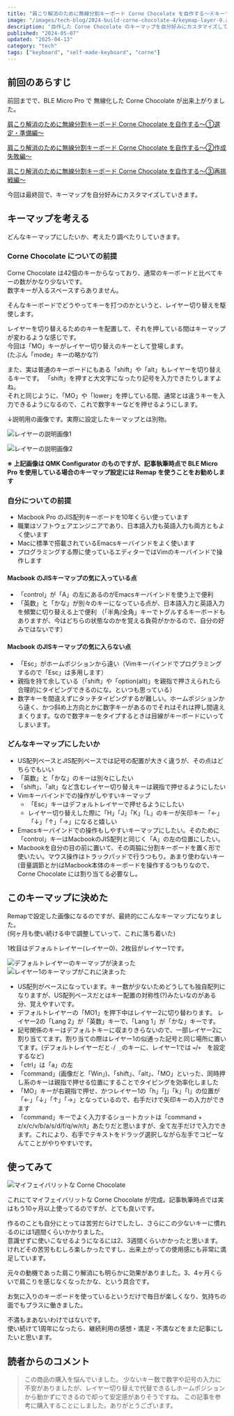 ```yaml
---
title: "肩こり解消のために無線分割キーボード Corne Chocolate を自作する〜④キーマップ設定編〜"
image: "/images/tech-blog/2024-build-corne-chocolate-4/keymap-layer-0.avif"
description: "自作した Corne Chocolate のキーマップを自分好みにカスタマイズしていきます。"
published: "2024-05-07"
updated: "2025-04-13"
category: "tech"
tags: ["keyboard", "self-made-keyboard", "corne"]
---
```


## 前回のあらすじ

前回までで、BLE Micro Pro で 無線化した Corne Chocolate が出来上がりました。

[肩こり解消のために無線分割キーボード Corne Chocolate を自作する〜①選定・準備編〜](https://hahnah.github.io/tech-blog/2023-build-corne-chocolate-1/)

[肩こり解消のために無線分割キーボード Corne Chocolate を自作する〜②作成失敗編〜](https://hahnah.github.io/tech-blog/2023-build-corne-chocolate-2/)

[肩こり解消のために無線分割キーボード Corne Chocolate を自作する〜③再挑戦編〜](https://hahnah.github.io/tech-blog/2024-build-corne-chocolate-3/)

今回は最終回で、キーマップを自分好みにカスタマイズしていきます。

## キーマップを考える

どんなキーマップにしたいか、考えたり調べたりしていきます。

### Corne Chocolate についての前提

Corne Chocolate は42個のキーからなっており、通常のキーボードと比べてキーの数がかなり少ないです。  
数字キーが入るスペースすらありません。

そんなキーボードでどうやってキーを打つのかというと、レイヤー切り替えを駆使します。

レイヤーを切り替えるためのキーを配置して、それを押している間はキーマップが変わるような感じです。  
今回は「MO」キーがレイヤー切り替えのキーとして登場します。  
(たぶん「mode」キーの略かな?)

また、実は普通のキーボードにもある「shift」や「alt」もレイヤーを切り替えるキーです。 「shift」を押すと大文字になったり記号を入力できたりしますよね。  
それと同じように、「MO」や「lower」を押している間、通常とは違うキーを入力できるようになるので、これで数字キーなどを押せるようにします。

↓説明用の画像です。実際に設定したキーマップとは別物。

![レイヤーの説明画像1](/images/tech-blog/2024-build-corne-chocolate-4/explain-keymap-layers.avif)

![レイヤーの説明画像2](/images/tech-blog/2024-build-corne-chocolate-4/explain-layer-1-keymap.avif)

**※ 上記画像は QMK Configurator のものですが、記事執筆時点で BLE Micro Pro を使用している場合のキーマップ設定には Remap を使うことをお勧めします**

### 自分についての前提

- Macbook Pro のJIS配列キーボードを10年くらい使っています
- 職業はソフトウェアエンジニアであり、日本語入力も英語入力も両方ともよく使います
- Macに標準で搭載されているEmacsキーバインドをよく使います
- プログラミングする際に使っているエディターではVimのキーバインドで操作します

#### Macbook のJISキーマップの気に入っている点

- 「control」が「A」の左にあるのがEmacsキーバインドを使う上で便利
- 「英数」と「かな」が別々のキーになっている点が、日本語入力と英語入力を頻繁に切り替える上で便利
  （「半角/全角」キーでトグルするキーボードもありますが、今はどちらの状態なのかを覚える負荷がかかるので、自分の好みではないです）

#### Macbook のJISキーマップの気に入らない点

- 「Esc」がホームポジションから遠い（Vimキーバインドでプログラミングするので「Esc」は多用します）
- 親指を持て余している（「shift」や「option(alt)」を親指で押さえられたら合理的にタイピングできるのにな。といつも思っている）
- 数字キーを間違えずにタッチタイピングするが難しい。ホームポジションから遠く、かつ斜め上方向とかに数字キーがあるのでそれはそれは押し間違えまくります。なので数字キーをタイプするときは目線がキーボードにいってしまいます。

### どんなキーマップにしたいか

- US配列ベースとJIS配列ベースでは記号の配置が大きく違うが、その点はどちらでもいい
- 「英数」と「かな」のキーは別々にしたい
- 「shift」、「alt」など含むレイヤー切り替えキーは親指で押せるようにしたい
- Vimキーバインドでの操作がしやすいキーマップ
  - 「Esc」キーはデフォルトレイヤーで押せるようにしたい
  - レイヤー切り替えした際に「H」「J」「K」「L」のキーが矢印キー「←」「↓」「↑」「→」になると嬉しい
- Emacsキーバインドでの操作もしやすいキーマップにしたい。そのために「control」キーはMacbookのJIS配列と同じく「A」の左の位置にしたい。
- Macbookを自分の目の前に置いて、その両脇に分割キーボードを置く形で使いたい。マウス操作はトラックパッドで行うつもり。あまり使わないキー(音量調節とか)はMacbook本体のキーボードを操作するつもりなので、Corne Chocolate には割り当てる必要なし。

## このキーマップに決めた

Remapで設定した画像になるのですが、最終的にこんなキーマップになりました。  
(何ヶ月も使い続ける中で調整していって、これに落ち着いた)

1枚目はデフォルトレイヤー(レイヤー0)、2枚目がレイヤー1です。

![デフォルトレイヤーのキーマップが決まった](/images/tech-blog/2024-build-corne-chocolate-4/keymap-layer-0.avif)
![レイヤー1のキーマップがこれに決まった](/images/tech-blog/2024-build-corne-chocolate-4/keymap-layer-1.avif)

- US配列がベースになっています。キー数が少ないためどうしても独自配列になりますが、US配列ベースだとはキー配置の対称性(?)みたいなのがある分、覚えやすいです。
- デフォルトレイヤーの「MO1」を押下中はレイヤー2に切り替わります。 レイヤー2の「Lang 2」が「英数」キーで、「Lang 1」が「かな」キーです。
- 記号関係のキーはデフォルトキーに収まりきらないので、一部レイヤー2に割り当ててます。割り当ての際はレイヤー1の似通った記号と同じ場所に置いてます。(デフォルトレイヤーだと`-`/` _`のキーに、レイヤー1では `=`/`+`　を設定するなど)
- 「ctrl」は「a」の左
- 「command」(画像だと「Win」)、「shift」、「alt」、「MO」といった、同時押し系のキーは親指で押せる位置にすることでタイピングを効率化しました
- 「MO」キーが右親指で押せ、かつレイヤー1の「h」「j」「k」「l」の位置が「←」「↓」「↑」「→」となっているので、右手だけで矢印キーの入力ができます
- 「command」キーでよく入力するショートカットは「command + z/x/c/v/b/a/s/d/f/q/w/r/t」あたりだと思いますが、全て左手だけで入力できます。これにより、右手でテキストをドラッグ選択しながら左手でコピーなんてことがやりやすいです。

## 使ってみて

![マイフェイバリットな Corne Chocolate](/images/tech-blog/2024-build-corne-chocolate-4/my-corne-chocolate.avif)

これにてマイフェイバリットな Corne Chocolate が完成。記事執筆時点では実はもう10ヶ月以上使ってるのですが、とても良いです。

作るのことも自分にとっては苦労だらけでしたし、さらにこの少ないキーに慣れるのには1週間くらいかかりました。  
意識せずに使いこなせるようになるには2、3週間くらいかかったと思います。  
けれどその苦労もむしろ楽しかったですし、出来上がっての使用感にも非常に満足しています。

元々の動機であった肩こり解消にも明らかに効果がありました。3、4ヶ月くらいで肩こりを感じなくなったかな、という具合です。

お気に入りのキーボードを使っているというだけで毎日が楽しくなり、気持ちの面でもプラスに働きました。

不満もまあないわけではないです。  
使い続けて1周年になったら、継続利用の感想・満足・不満などをまた記事にしたいと思います。

## 読者からのコメント

> この商品の購入を悩んでいました。
> 少ないキー数で数字や記号の入力に不安がありましたが、レイヤー切り替えで代替できるしホームポジションから動かずにできるので却って安定感がありそうですね。
> この記事を参考に購入することにしました。ありがとうございます。
